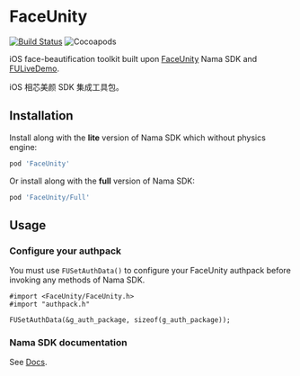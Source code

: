 # FaceUnity

[![Build Status](https://github.com/ElfSundae/FaceUnity/workflows/Build/badge.svg)](https://github.com/ElfSundae/FaceUnity/actions)
![Cocoapods](https://img.shields.io/cocoapods/v/FaceUnity)

iOS face-beautification toolkit built upon [FaceUnity](https://www.faceunity.com) Nama SDK and [FULiveDemo](https://github.com/Faceunity/FULiveDemo).

iOS 相芯美颜 SDK 集成工具包。

## Installation

Install along with the **lite** version of Nama SDK which without physics engine:

```ruby
pod 'FaceUnity'
```

Or install along with the **full** version of Nama SDK:

```ruby
pod 'FaceUnity/Full'
```

## Usage

### Configure your authpack

You must use `FUSetAuthData()` to configure your FaceUnity authpack before invoking any methods of Nama SDK.

```objc
#import <FaceUnity/FaceUnity.h>
#import "authpack.h"

FUSetAuthData(&g_auth_package, sizeof(g_auth_package));
```

### Nama SDK documentation

See [Docs](Docs/).
